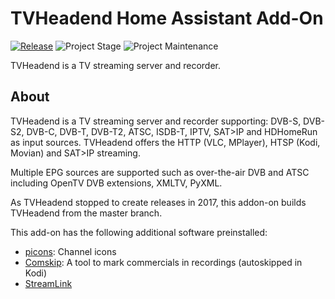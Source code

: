 # TVHeadend Home Assistant Add-On

[![Release][release-shield]][release] ![Project Stage][project-stage-shield] ![Project Maintenance][maintenance-shield]

TVHeadend is a TV streaming server and recorder.

## About

TVHeadend is a TV streaming server and recorder supporting:
DVB-S, DVB-S2, DVB-C, DVB-T, DVB-T2, ATSC, ISDB-T, IPTV, SAT>IP and HDHomeRun
as input sources.
TVHeadend offers the HTTP (VLC, MPlayer), HTSP (Kodi, Movian) and SAT>IP streaming.

Multiple EPG sources are supported such as
over-the-air DVB and ATSC including OpenTV DVB extensions, XMLTV, PyXML.

As TVHeadend stopped to create releases in 2017, this addon-on builds TVHeadend from
the master branch.

This add-on has the following additional software preinstalled:

- [picons][picons]: Channel icons
- [Comskip][comskip]: A tool to mark commercials in recordings (autoskipped in Kodi)
- [StreamLink][streamlink]

[picons]: https://github.com/picons/picons
[comskip]: https://github.com/erikkaashoek/Comskip
[streamlink]: https://streamlink.github.io/
[forum-shield]: https://img.shields.io/badge/community-forum-brightgreen.svg
[maintenance-shield]: https://img.shields.io/maintenance/yes/2024.svg
[project-stage-shield]: https://img.shields.io/badge/project%20stage-production%20ready-brightgreen.svg
[release-shield]: https://img.shields.io/badge/version-757621f-blue.svg
[release]: https://github.com/dfigus/addon-tvheadend/tree/757621f